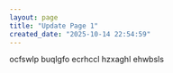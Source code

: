 ```yaml
---
layout: page
title: "Update Page 1"
created_date: "2025-10-14 22:54:59"
---
```


ocfswlp buqlgfo ecrhccl hzxaghl ehwbsls 
